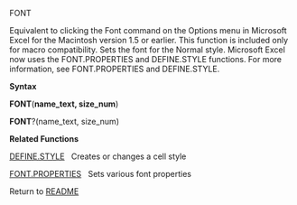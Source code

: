 FONT

Equivalent to clicking the Font command on the Options menu in Microsoft
Excel for the Macintosh version 1.5 or earlier. This function is
included only for macro compatibility. Sets the font for the Normal
style. Microsoft Excel now uses the FONT.PROPERTIES and DEFINE.STYLE
functions. For more information, see FONT.PROPERTIES and DEFINE.STYLE.

**Syntax**

**FONT**(**name\_text, size\_num**)

**FONT**?(name\_text, size\_num)

**Related Functions**

[DEFINE.STYLE](DEFINE.STYLE.md)   Creates or changes a cell style

[FONT.PROPERTIES](FONT.PROPERTIES.md)   Sets various font properties



Return to [README](README.md)


